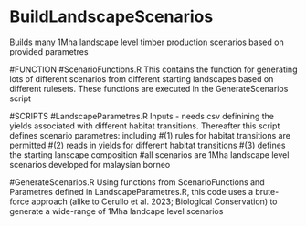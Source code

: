 # BuildLandscapeScenarios
Builds many 1Mha landscape level timber production scenarios based on provided parametres 



#FUNCTION 
#ScenarioFunctions.R 
This contains the function for generating lots of different scenarios from different starting landscapes based on different rulesets. These functions are executed in the GenerateScenarios script



#SCRIPTS 
#LandscapeParametres.R
Inputs - needs csv definining the yields associated with different habitat transitions. 
Thereafter this script defines scenario  parametres: 
including
#(1) rules for habitat transitions are permitted
#(2) reads in yields for different habitat transitions 
#(3) defines the starting lanscape composition 
#all scenarios are 1Mha landscape level scenarios developed for malaysian borneo 


#GenerateScenarios.R
Using functions from ScenarioFunctions and Parametres defined in LandscapeParametres.R, this code uses a brute-force approach (alike to Cerullo et al. 2023; Biological Conservation) to generate a wide-range of 1Mha landcape level scenarios 

